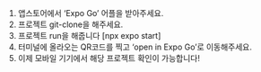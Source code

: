 1. 앱스토어에서 ‘Expo Go’ 어플을 받아주세요.
2. 프로젝트 git-clone을 해주세요.
3. 프로젝트 run을 해줍니다 [npx expo start]
4. 터미널에 올라오는 QR코드를 찍고 ‘open in Expo Go’로 이동해주세요.
5. 이제 모바일 기기에서 해당 프로젝트 확인이 가능합니다!
